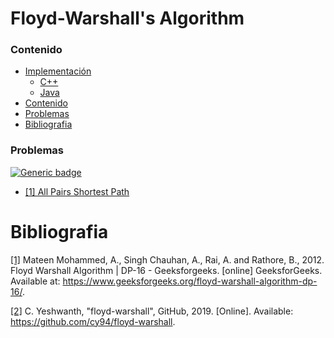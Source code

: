 # Floyd-Warshall's Algorithm

### Contenido

* [Implementación](#)
    * [C++](#)
    * [Java](#)
* [Contenido](#contenido)
* [Problemas](#problemas)
* [Bibliografia](#bibliografia)

### Problemas

[![Generic badge](https://img.shields.io/badge/AOJ-Medium-yellow.svg)](https://onlinejudge.u-aizu.ac.jp/courses/library/5/GRL/all)

* [[1] All Pairs Shortest Path](https://onlinejudge.u-aizu.ac.jp/courses/library/5/GRL/all/GRL_1_C)


# Bibliografia

[[1]](https://www.geeksforgeeks.org/floyd-warshall-algorithm-dp-16/) Mateen Mohammed, A., Singh Chauhan, A., Rai, A. and Rathore, B., 2012. Floyd Warshall Algorithm | DP-16 - Geeksforgeeks. [online] GeeksforGeeks. Available at: <https://www.geeksforgeeks.org/floyd-warshall-algorithm-dp-16/>.

[[2]](https://github.com/cy94/floyd-warshall) C. Yeshwanth, "floyd-warshall", GitHub, 2019. [Online]. Available: https://github.com/cy94/floyd-warshall.